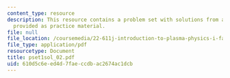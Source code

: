 ```yaml
---
content_type: resource
description: This resource contains a problem set with solutions from a previous semester,
  provided as practice material.
file: null
file_location: /coursemedia/22-611j-introduction-to-plasma-physics-i-fall-2006/610d5c6eed4d7faeccdbac2674ac1dcb_pset1sol_02.pdf
file_type: application/pdf
resourcetype: Document
title: pset1sol_02.pdf
uid: 610d5c6e-ed4d-7fae-ccdb-ac2674ac1dcb
---
```

